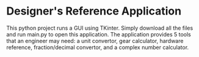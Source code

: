 # Designer's Reference Application
This python project runs a GUI using TKinter. Simply download all the files and run main.py to open this application. 
The application provides 5 tools that an engineer may need: a unit convertor, gear calculator, hardware reference, 
fraction/decimal convertor, and a complex number calculator. 
